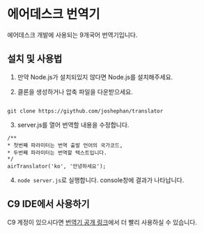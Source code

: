 # 에어데스크 번역기
에어데스크 개발에 사용되는 9개국어 번역기입니다.

## 설치 및 사용법

1. 만약 Node.js가 설치되있지 않다면 Node.js를 설치해주세요.

2. 클론을 생성하거나 압축 파일을 다운받으세요.

~~~

git clone https://giythub.com/joshephan/translator

~~~

3. server.js를 열어 번역할 내용을 수정합니다.

~~~
/**
* 첫번째 파라미터는 번역 출발 언어의 국가코드,
* 두번째 파라미터는 번역할 텍스트입니다.
*/
airTranslator('ko', '안녕하세요');

~~~

4. `node server.js`로 실행합니다. console창에 결과가 나타납니다.

## C9 IDE에서 사용하기

C9 계정이 있으시다면 [번역기 공개 링크](https://ide.c9.io/ruach/translater)에서 더 빨리 사용하실 수 있습니다.

